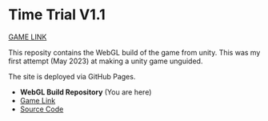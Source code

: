 # Time Trial V1.1
[GAME LINK](https://jesser4.github.io/TimeTrial/)

This reposity contains the WebGL build of the game from unity. This was my first attempt (May 2023) at making a unity game unguided.

The site is deployed via GitHub Pages.

- **WebGL Build Repository** (You are here)
- [Game Link](https://jesser4.github.io/TimeTrial/)
- [Source Code](https://github.com/Jesser4/TimeTrialSource/)
 
